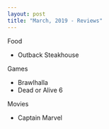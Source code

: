 ```yaml
---
layout: post
title: "March, 2019 - Reviews"
---
```


Food

  - Outback Steakhouse

Games

  - Brawlhalla
  - Dead or Alive 6

Movies

  - Captain Marvel
